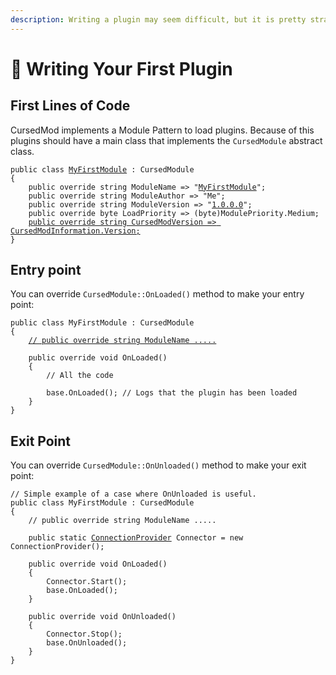 ```yaml
---
description: Writing a plugin may seem difficult, but it is pretty straightforward!
---
```


# 👀 Writing Your First Plugin

## First Lines of Code

CursedMod implements a Module Pattern to load plugins. Because of this plugins should have a main class that implements the `CursedModule` abstract class.

<pre class="language-csharp" data-title="MyFirstModule.cs"><code class="lang-csharp">public class <a data-footnote-ref href="#user-content-fn-1">MyFirstModule</a> : CursedModule
{
    public override string ModuleName => "<a data-footnote-ref href="#user-content-fn-2">MyFirstModule</a>";
    public override string ModuleAuthor => "Me";
    public override string ModuleVersion => "<a data-footnote-ref href="#user-content-fn-3">1.0.0.0</a>";
    public override byte LoadPriority => (byte)ModulePriority.Medium;
    <a data-footnote-ref href="#user-content-fn-4">public override string CursedModVersion => CursedModInformation.Version;</a>
}
</code></pre>

## Entry point

You can override `CursedModule::OnLoaded()` method to make your entry point:

<pre class="language-csharp"><code class="lang-csharp">public class MyFirstModule : CursedModule
{
    <a data-footnote-ref href="#user-content-fn-5">// public override string ModuleName .....</a>
    
    public override void OnLoaded()
    {
        // All the code
        
        base.OnLoaded(); // Logs that the plugin has been loaded
    }
}
</code></pre>

## Exit Point

You can override `CursedModule::OnUnloaded()` method to make your exit point:

<pre class="language-csharp"><code class="lang-csharp">// Simple example of a case where OnUnloaded is useful.
public class MyFirstModule : CursedModule
{
    // public override string ModuleName .....
    
    public static <a data-footnote-ref href="#user-content-fn-6">ConnectionProvider</a> Connector = new ConnectionProvider();
    
    public override void OnLoaded()
    {
        Connector.Start();
        base.OnLoaded();
    }
    
    public override void OnUnloaded()
    {
        Connector.Stop();
        base.OnUnloaded();
    }
}
</code></pre>

[^1]: It can have any name you want it to have

[^2]: Don't use characters not allowed in file names

[^3]: Use semantic versioning

[^4]: Don't change this line. It works perfectly fine like this. It allows the loader to know in which version was the plugin compiled.

[^5]: Here goes the properties that we just saw.

[^6]: This doesn't exist, it is just an example where OnUnloaded may result useful.
